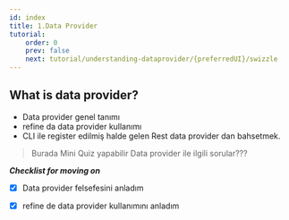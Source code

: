 ```yaml
---
id: index
title: 1.Data Provider
tutorial:
    order: 0
    prev: false
    next: tutorial/understanding-dataprovider/{preferredUI}/swizzle
---
```



 ## What is data provider?

- Data provider genel tanımı
- refine da data provider kullanımı
- CLI ile register edilmiş halde gelen Rest data provider dan bahsetmek.
    
> Burada Mini Quiz yapabilir
 Data provider ile ilgili sorular???
    
***Checklist for moving on***
- [x] Data provider felsefesini anladım
- [x] refine de data provider kullanımını anladım
    
